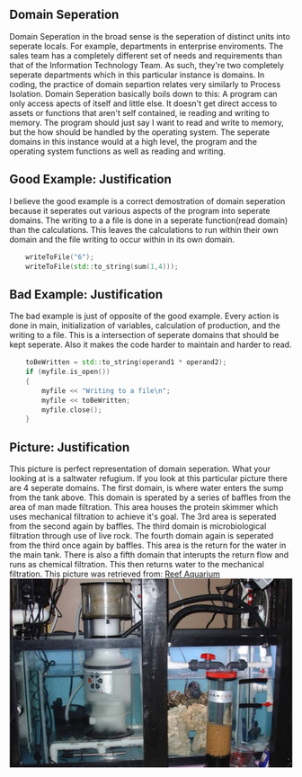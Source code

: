 Domain Seperation
-----------------
Domain Seperation in the broad sense is the seperation of distinct units into seperate locals. For example, departments in enterprise enviroments. The sales team has a completely different set of needs and requirements than that of the Information Technology Team. As such, they're two completely seperate departments which in this particular instance is domains. In coding, the practice of domain separtion relates very similarly to Process Isolation. Domain Seperation basically boils down to this: A program can only access apects of itself and little else. It doesn't get direct access to assets or functions that aren't self contained, ie reading and writing to memory. The program should just say I want to read and write to memory, but the how should be handled by the operating system. The seperate domains in this instance would at a high level, the program and the operating system functions as well as reading and writing. 

Good Example: Justification
--------------------------- 
I believe the good example is a correct demostration of domain seperation because it seperates out various aspects of the program into seperate domains. The writing to a a file is done in a seperate function(read domain) than the calculations. This leaves the calculations to run within their own domain and the file writing to occur within in its own domain. 
```c++ 
	writeToFile("6");
	writeToFile(std::to_string(sum(1,4)));

```
Bad Example: Justification
-------------------------
The bad example is just of opposite of the good example. Every action is done in main, initialization of variables, calculation of production, and the writing to a file. This is a intersection of seperate domains that should be kept seperate. Also it makes the code harder to maintain and harder to read. 
```c++ 
	toBeWritten = std::to_string(operand1 * operand2);
	if (myfile.is_open())
	{
		myfile << "Writing to a file\n"; 
		myfile << toBeWritten;
		myfile.close(); 
	}
```
Picture: Justification
----------------------
This picture is perfect representation of domain seperation. What your looking at  is a saltwater refugium. If you look at this particular picture there are 4 seperate domains. The first domain, is where water enters the sump from the tank above. This domain is sperated by a series of baffles from the area of man made filtration. This area houses the protein skimmer which uses mechanical filtration to achieve it's goal. The 3rd area is seperated from the second again by baffles. The third domain is microbiological filtration through use of live rock. The fourth domain again is seperated from the third once again by baffles. This area is the return for the water in the main tank. There is also a fifth domain that interupts the return flow and runs as chemical filtration. This then returns water to the mechanical filtration. This picture was retrieved from: [Reef Aquarium](https://www.reefaquarium.com)
![DomainSeperation](/Pictures/domainSeperation.jpg)
